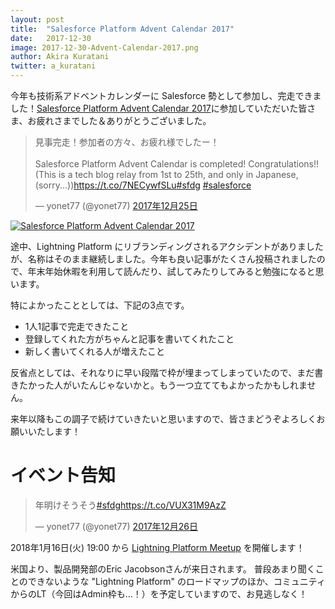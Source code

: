 ```yaml
---
layout: post
title:  "Salesforce Platform Advent Calendar 2017"
date:   2017-12-30
image: 2017-12-30-Advent-Calendar-2017.png
author: Akira Kuratani
twitter: a_kuratani
---
```


<p class="intro"><span class="dropcap">今</span>年も技術系アドベントカレンダーに Salesforce 勢として参加し、完走できました！<a href="https://qiita.com/advent-calendar/2017/salesforce-platform">Salesforce Platform Advent Calendar 2017</a>に参加していただいた皆さま、お疲れさまでした＆ありがとうございました。</p>

<blockquote class="twitter-tweet" data-lang="ja"><p lang="ja" dir="ltr">見事完走！参加者の方々、お疲れ様でしたー！<br><br>Salesforce Platform Advent Calendar is completed! Congratulations!!<br>(This is a tech blog relay from 1st to 25th, and only in Japanese, (sorry...))<a href="https://t.co/7NECywfSLu">https://t.co/7NECywfSLu</a><a href="https://twitter.com/hashtag/sfdg?src=hash&amp;ref_src=twsrc%5Etfw">#sfdg</a> <a href="https://twitter.com/hashtag/salesforce?src=hash&amp;ref_src=twsrc%5Etfw">#salesforce</a></p>&mdash; yonet77 (@yonet77) <a href="https://twitter.com/yonet77/status/945245636755984384?ref_src=twsrc%5Etfw">2017年12月25日</a></blockquote>

<a href="https://qiita.com/advent-calendar/2017/salesforce-platform"><img src="{{ '/assets/img/posts/2017-12-30-Advent-Calendar-2017-list.png' | prepend: site.baseurl }}" alt="Salesforce Platform Advent Calendar 2017" /></a>

途中、Lightning Platform にリブランディングされるアクシデントがありましたが、名称はそのまま継続しました。今年も良い記事がたくさん投稿されましたので、年末年始休暇を利用して読んだり、試してみたりしてみると勉強になると思います。

特によかったこととしては、下記の3点です。

* 1人1記事で完走できたこと
* 登録してくれた方がちゃんと記事を書いてくれたこと
* 新しく書いてくれる人が増えたこと

反省点としては、それなりに早い段階で枠が埋まってしまっていたので、まだ書きたかった人がいたんじゃないかと。もう一つ立ててもよかったかもしれません。

来年以降もこの調子で続けていきたいと思いますので、皆さまどうぞよろしくお願いいたします！


# イベント告知

<blockquote class="twitter-tweet" data-lang="ja"><p lang="ja" dir="ltr">年明けそうそう<a href="https://twitter.com/hashtag/sfdg?src=hash&amp;ref_src=twsrc%5Etfw">#sfdg</a><a href="https://t.co/VUX31M9AzZ">https://t.co/VUX31M9AzZ</a></p>&mdash; yonet77 (@yonet77) <a href="https://twitter.com/yonet77/status/945513043496091653?ref_src=twsrc%5Etfw">2017年12月26日</a></blockquote>

2018年1月16日(火) 19:00 から [Lightning Platform Meetup](https://www.meetup.com/ja-JP/preview/Tokyo-Salesforce-Developer-Group/events/246190007/) を開催します！

米国より、製品開発部のEric Jacobsonさんが来日されます。
普段あまり聞くことのできないような "Lightning Platform" のロードマップのほか、コミュニティからのLT（今回はAdmin枠も...！）を予定していますので、お見逃しなく！

<script async src="https://platform.twitter.com/widgets.js" charset="utf-8"></script>
